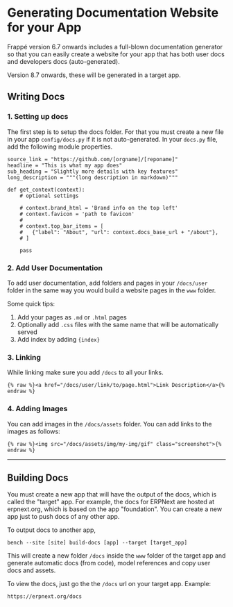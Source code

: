 # Generating Documentation Website for your App

Frappé version 6.7 onwards includes a full-blown documentation generator so that you can easily create a website for your app that has both user docs and developers docs (auto-generated).

Version 8.7 onwards, these will be generated in a target app.

## Writing Docs

### 1. Setting up docs

The first step is to setup the docs folder. For that you must create a new file in your app `config/docs.py` if it is not auto-generated. In your `docs.py` file, add the following module properties.


    source_link = "https://github.com/[orgname]/[reponame]"
    headline = "This is what my app does"
    sub_heading = "Slightly more details with key features"
    long_description = """(long description in markdown)"""

    def get_context(context):
        # optional settings

        # context.brand_html = 'Brand info on the top left'
        # context.favicon = 'path to favicon'
        #
        # context.top_bar_items = [
        #   {"label": "About", "url": context.docs_base_url + "/about"},
        # ]

    	pass

### 2. Add User Documentation

To add user documentation, add folders and pages in your `/docs/user` folder in the same way you would build a website pages in the `www` folder.

Some quick tips:

1. Add your pages as `.md` or `.html` pages
2. Optionally add `.css` files with the same name that will be automatically served
3. Add index by adding `{index}`

### 3. Linking

While linking make sure you add `/docs` to all your links.


    {% raw %}<a href="/docs/user/link/to/page.html">Link Description</a>{% endraw %}


### 4. Adding Images

You can add images in the `/docs/assets` folder. You can add links to the images as follows:

    {% raw %}<img src="/docs/assets/img/my-img/gif" class="screenshot">{% endraw %}

---


## Building Docs

You must create a new app that will have the output of the docs, which is called the "target" app. For example, the docs for ERPNext are hosted at erpnext.org, which is based on the app "foundation". You can create a new app just to push docs of any other app.

To output docs to another app,

    bench --site [site] build-docs [app] --target [target_app]

This will create a new folder `/docs` inside the `www` folder of the target app and generate automatic docs (from code), model references and copy user docs and assets.

To view the docs, just go the the `/docs` url on your target app. Example:

    https://erpnext.org/docs
